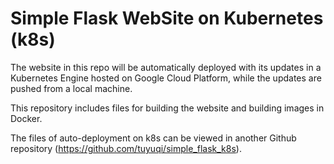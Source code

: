 # Simple Flask WebSite on Kubernetes (k8s)

The website in this repo will be automatically deployed with its updates in a Kubernetes Engine hosted on Google Cloud Platform, while the updates are pushed from a local machine.

This repository includes files for building the website and building images in Docker.

The files of auto-deployment on k8s can be viewed in another Github repository (https://github.com/tuyuqi/simple_flask_k8s).
